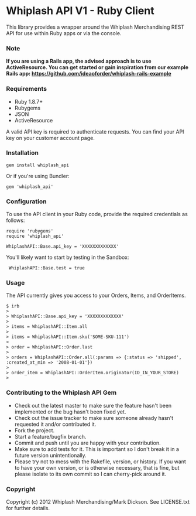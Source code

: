 Whiplash API V1 - Ruby Client
================================

This library provides a wrapper around the Whiplash Merchandising REST API for use within Ruby apps or via the console.

### Note

**If you are using a Rails app, the advised approach is to use ActiveResource. You can get started or gain inspiration from our example Rails app: https://github.com/ideaoforder/whiplash-rails-example**

### Requirements

- Ruby 1.8.7+
- Rubygems
- JSON
- ActiveResource

A valid API key is required to authenticate requests. You can find your API key on your customer account page.

### Installation

```
gem install whiplash_api 
```

Or if you're using Bundler:

```
gem 'whiplash_api'
```

### Configuration

To use the API client in your Ruby code, provide the required credentials as follows:

```
require 'rubygems'
require 'whiplash_api'

WhiplashAPI::Base.api_key = 'XXXXXXXXXXXXX'
```
You'll likely want to start by testing in the Sandbox:

```
 WhiplashAPI::Base.test = true
```

### Usage

The API currently gives you access to your Orders, Items, and OrderItems.

```
$ irb
>
> WhiplashAPI::Base.api_key = 'XXXXXXXXXXXXX'
>
> items = WhiplashAPI::Item.all
>
> items = WhiplashAPI::Item.sku('SOME-SKU-111')
>
> order = WhiplashAPI::Order.last
>
> orders = WhiplashAPI::Order.all(:params => {:status => 'shipped', :created_at_min => '2008-01-01'})
>
> order_item = WhiplashAPI::OrderItem.originator(ID_IN_YOUR_STORE)
>
```

### Contributing to the Whiplash API Gem
 
* Check out the latest master to make sure the feature hasn't been implemented or the bug hasn't been fixed yet.
* Check out the issue tracker to make sure someone already hasn't requested it and/or contributed it.
* Fork the project.
* Start a feature/bugfix branch.
* Commit and push until you are happy with your contribution.
* Make sure to add tests for it. This is important so I don't break it in a future version unintentionally.
* Please try not to mess with the Rakefile, version, or history. If you want to have your own version, or is otherwise necessary, that is fine, but please isolate to its own commit so I can cherry-pick around it.

### Copyright

Copyright (c) 2012 Whiplash Merchandising/Mark Dickson. See LICENSE.txt for further details.

